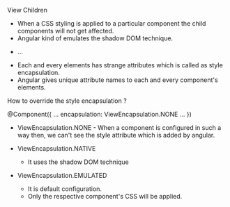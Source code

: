 View Children

-   When a CSS styling is applied to a particular component the child components will not get affected.
-   Angular kind of emulates the shadow DOM technique.
-   <p _ngcontent-ejo-2>...</p>
-   Each and every elements has strange attributes which is called as style encapsulation.
-   Angular gives unique attribute names to each and every component's elements.

How to override the style encapsulation ?

@Component({
    ...
    encapsulation: ViewEncapsulation.NONE
    ...
})

-    ViewEncapsulation.NONE
    -   When a component is configured in such a way then, we can't see the style attribute which is added by angular.

-   ViewEncapsulation.NATIVE
    -   It uses the shadow DOM technique
-   ViewEncapsulation.EMULATED
    -   It is default configuration.
    -   Only the respective component's CSS will be applied.

